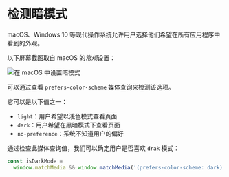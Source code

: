 # 检测暗模式

macOS、Windows 10 等现代操作系统允许用户选择他们希望在所有应用程序中看到的外观。

以下屏幕截图取自 macOS 的*常规*设置：

![在 macOS 中设置暗模式](https://upload-images.jianshu.io/upload_images/18281896-ba7aea525293ad07.png?imageMogr2/auto-orient/strip%7CimageView2/2/w/1240)

可以通过查看 `prefers-color-scheme` 媒体查询来检测该选项。

它可以是以下值之一：

- `light`：用户希望以浅色模式查看页面
- `dark`：用户希望在黑暗模式下查看页面
- `no-preference`：系统不知道用户的偏好

通过检查此媒体查询值，我们可以确定用户是否喜欢 `drak` 模式：

```js
const isDarkMode =
  window.matchMedia && window.matchMedia('(prefers-color-scheme: dark)').matches
```
